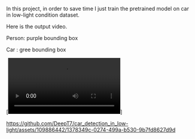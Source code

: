 In this project, in order to save time I just train the pretrained model on car in low-light condition dataset.

Here is the output video.

Person: purple bounding box

Car : gree bounding box 

[![Watch the video](https://github.com/DeepT7/car_detection_in_low-light/blob/main/output/output_video.avi)]

https://github.com/DeepT7/car_detection_in_low-light/assets/109886442/1378349c-0274-499a-b530-9b7fd8627d9d



